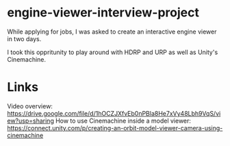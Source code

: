 # engine-viewer-interview-project
While applying for jobs, I was asked to create an interactive engine viewer in two days.

I took this oppritunity to play around with HDRP and URP as well as Unity's Cinemachine.

# Links
Video overview: https://drive.google.com/file/d/1hOCZJXfvEb0nPBla8He7xVy48Lbh9VqS/view?usp=sharing
How to use Cinemachine inside a model viewer: https://connect.unity.com/p/creating-an-orbit-model-viewer-camera-using-cinemachine
